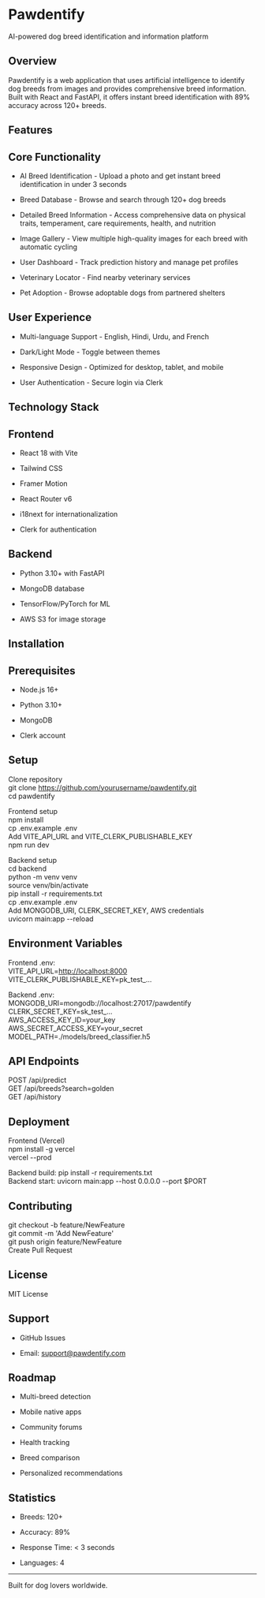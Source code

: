 Pawdentify
==========

AI-powered dog breed identification and information platform

Overview
--------

Pawdentify is a web application that uses artificial intelligence to identify dog breeds from images and provides comprehensive breed information. Built with React and FastAPI, it offers instant breed identification with 89% accuracy across 120+ breeds.

Features
--------

Core Functionality
------------------

-   AI Breed Identification - Upload a photo and get instant breed identification in under 3 seconds

-   Breed Database - Browse and search through 120+ dog breeds

-   Detailed Breed Information - Access comprehensive data on physical traits, temperament, care requirements, health, and nutrition

-   Image Gallery - View multiple high-quality images for each breed with automatic cycling

-   User Dashboard - Track prediction history and manage pet profiles

-   Veterinary Locator - Find nearby veterinary services

-   Pet Adoption - Browse adoptable dogs from partnered shelters

User Experience
---------------

-   Multi-language Support - English, Hindi, Urdu, and French

-   Dark/Light Mode - Toggle between themes

-   Responsive Design - Optimized for desktop, tablet, and mobile

-   User Authentication - Secure login via Clerk

Technology Stack
----------------

Frontend
--------

-   React 18 with Vite

-   Tailwind CSS

-   Framer Motion

-   React Router v6

-   i18next for internationalization

-   Clerk for authentication

Backend
-------

-   Python 3.10+ with FastAPI

-   MongoDB database

-   TensorFlow/PyTorch for ML

-   AWS S3 for image storage

Installation
------------

Prerequisites
-------------

-   Node.js 16+

-   Python 3.10+

-   MongoDB

-   Clerk account

Setup
-----

Clone repository\
git clone <https://github.com/yourusername/pawdentify.git>\
cd pawdentify

Frontend setup\
npm install\
cp .env.example .env\
Add VITE_API_URL and VITE_CLERK_PUBLISHABLE_KEY\
npm run dev

Backend setup\
cd backend\
python -m venv venv\
source venv/bin/activate\
pip install -r requirements.txt\
cp .env.example .env\
Add MONGODB_URI, CLERK_SECRET_KEY, AWS credentials\
uvicorn main:app --reload

Environment Variables
---------------------

Frontend .env:\
VITE_API_URL=[http://localhost:8000](http://localhost:8000/)\
VITE_CLERK_PUBLISHABLE_KEY=pk_test_...

Backend .env:\
MONGODB_URI=mongodb://localhost:27017/pawdentify\
CLERK_SECRET_KEY=sk_test_...\
AWS_ACCESS_KEY_ID=your_key\
AWS_SECRET_ACCESS_KEY=your_secret\
MODEL_PATH=./models/breed_classifier.h5

API Endpoints
-------------

POST /api/predict\
GET /api/breeds?search=golden\
GET /api/history

Deployment
----------

Frontend (Vercel)\
npm install -g vercel\
vercel --prod

Backend build: pip install -r requirements.txt\
Backend start: uvicorn main:app --host 0.0.0.0 --port $PORT

Contributing
------------

git checkout -b feature/NewFeature\
git commit -m 'Add NewFeature'\
git push origin feature/NewFeature\
Create Pull Request

License
-------

MIT License

Support
-------

-   GitHub Issues

-   Email: <support@pawdentify.com>

Roadmap
-------

-   Multi-breed detection

-   Mobile native apps

-   Community forums

-   Health tracking

-   Breed comparison

-   Personalized recommendations

Statistics
----------

-   Breeds: 120+

-   Accuracy: 89%

-   Response Time: < 3 seconds

-   Languages: 4

* * * * *

Built for dog lovers worldwide.
